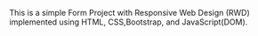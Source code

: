 This is a simple Form Project with Responsive Web Design (RWD) implemented using HTML, CSS,Bootstrap, and JavaScript(DOM).